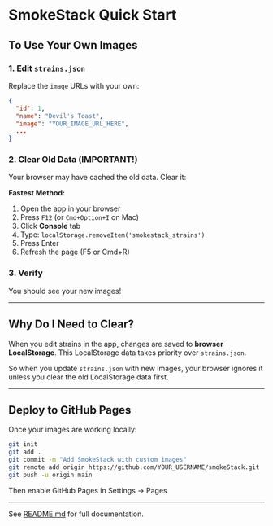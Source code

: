 # SmokeStack Quick Start

## To Use Your Own Images

### 1. Edit `strains.json`

Replace the `image` URLs with your own:

```json
{
  "id": 1,
  "name": "Devil's Toast",
  "image": "YOUR_IMAGE_URL_HERE",
  ...
}
```

### 2. Clear Old Data (IMPORTANT!)

Your browser may have cached the old data. Clear it:

**Fastest Method:**

1. Open the app in your browser
2. Press `F12` (or `Cmd+Option+I` on Mac)
3. Click **Console** tab
4. Type: `localStorage.removeItem('smokestack_strains')`
5. Press Enter
6. Refresh the page (F5 or Cmd+R)

### 3. Verify

You should see your new images!

---

## Why Do I Need to Clear?

When you edit strains in the app, changes are saved to **browser LocalStorage**. This LocalStorage data takes priority over `strains.json`.

So when you update `strains.json` with new images, your browser ignores it unless you clear the old LocalStorage data first.

---

## Deploy to GitHub Pages

Once your images are working locally:

```bash
git init
git add .
git commit -m "Add SmokeStack with custom images"
git remote add origin https://github.com/YOUR_USERNAME/smokeStack.git
git push -u origin main
```

Then enable GitHub Pages in Settings → Pages

---

See [README.md](README.md) for full documentation.
